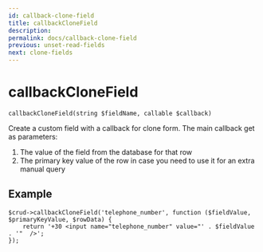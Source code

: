 ```yaml
---
id: callback-clone-field
title: callbackCloneField
description: 
permalink: docs/callback-clone-field
previous: unset-read-fields
next: clone-fields
---
```


# callbackCloneField


<pre><code class="language-php">callbackCloneField(string $fieldName, callable $callback)</code></pre>
Create a custom field with a callback for clone form. The main callback get as parameters: 

<ol>
	<li>The value of the field from the database for that row</li>
	<li>The primary key value of the row in case you need to use it for an extra manual query</li>
</ol>

## Example
<pre><code class="language-php">$crud->callbackCloneField('telephone_number', function ($fieldValue, $primaryKeyValue, $rowData) {
    return '+30 &lt;input name="telephone_number" value="' . $fieldValue . '"  /&gt;';
});</code></pre>